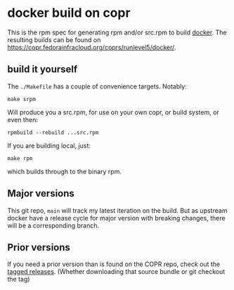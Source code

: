 # docker build on copr

This is the rpm spec for generating rpm and/or src.rpm to build [docker](https://www.docker.com/).
The resulting builds can be found on https://copr.fedorainfracloud.org/coprs/runlevel5/docker/.

## build it yourself

The `./Makefile` has a couple of convenience targets.
Notably:

```shell
make srpm
```

Will produce you a src.rpm, for use on your own copr, or build system, or even then:

```shell
rpmbuild --rebuild ...src.rpm
```

If you are building local, just:

```shell
make rpm
```

which builds through to the binary rpm.


## Major versions

This git repo, `main` will track my latest iteration on the build.
But as upstream docker have a release cycle for major version with breaking changes, there will be a corresponding branch.

## Prior versions

If you need a prior version than is found on the COPR repo, check out the [tagged releases](https://github.com/vbatts/copr-build-docker/releases).
(Whether downloading that source bundle or git checkout the tag)
